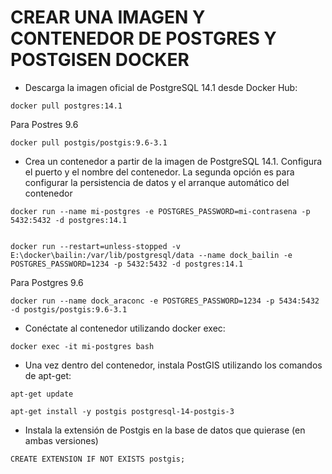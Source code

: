 # CREAR UNA IMAGEN Y CONTENEDOR DE POSTGRES  Y POSTGISEN DOCKER

* Descarga la imagen oficial de PostgreSQL 14.1 desde Docker Hub:
```
docker pull postgres:14.1

```
Para Postres 9.6

```
docker pull postgis/postgis:9.6-3.1

```



* Crea un contenedor a partir de la imagen de PostgreSQL 14.1. Configura el puerto y el nombre del contenedor.
La segunda opción es para configurar la persistencia de datos y el arranque automático del contenedor
```
docker run --name mi-postgres -e POSTGRES_PASSWORD=mi-contrasena -p 5432:5432 -d postgres:14.1


docker run --restart=unless-stopped -v E:\docker\bailin:/var/lib/postgresql/data --name dock_bailin -e POSTGRES_PASSWORD=1234 -p 5432:5432 -d postgres:14.1
```

Para Postgres 9.6

```
docker run --name dock_araconc -e POSTGRES_PASSWORD=1234 -p 5434:5432 -d postgis/postgis:9.6-3.1

```



* Conéctate al contenedor utilizando docker exec:
```
docker exec -it mi-postgres bash

```

* Una vez dentro del contenedor, instala PostGIS utilizando los comandos de apt-get:
```
apt-get update

```
```
apt-get install -y postgis postgresql-14-postgis-3

```

* Instala la extensión de Postgis en la base de datos que quierase (en ambas versiones)
```
CREATE EXTENSION IF NOT EXISTS postgis;

```
